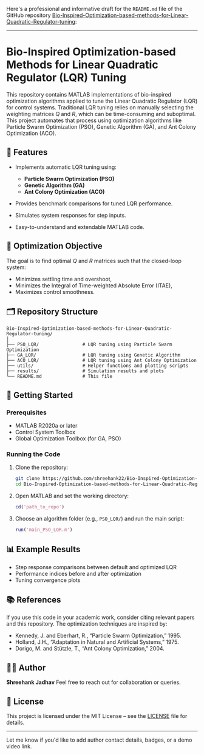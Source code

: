 Here's a professional and informative draft for the `README.md` file of the GitHub repository [Bio-Inspired-Optimization-based-methods-for-Linear-Quadratic-Regulator-tuning](https://github.com/shreehank22/Bio-Inspired-Optimization-based-methods-for-Linear-Quadratic-Regulator-tuning):

---

# Bio-Inspired Optimization-based Methods for Linear Quadratic Regulator (LQR) Tuning

This repository contains MATLAB implementations of bio-inspired optimization algorithms applied to tune the Linear Quadratic Regulator (LQR) for control systems. Traditional LQR tuning relies on manually selecting the weighting matrices $Q$ and $R$, which can be time-consuming and suboptimal. This project automates that process using optimization algorithms like Particle Swarm Optimization (PSO), Genetic Algorithm (GA), and Ant Colony Optimization (ACO).

## 📌 Features

* Implements automatic LQR tuning using:

  * **Particle Swarm Optimization (PSO)**
  * **Genetic Algorithm (GA)**
  * **Ant Colony Optimization (ACO)**
* Provides benchmark comparisons for tuned LQR performance.
* Simulates system responses for step inputs.
* Easy-to-understand and extendable MATLAB code.

## 🧠 Optimization Objective

The goal is to find optimal $Q$ and $R$ matrices such that the closed-loop system:

* Minimizes settling time and overshoot,
* Minimizes the Integral of Time-weighted Absolute Error (ITAE),
* Maximizes control smoothness.

## 🗂️ Repository Structure

```
Bio-Inspired-Optimization-based-methods-for-Linear-Quadratic-Regulator-tuning/
│
├── PSO_LQR/                # LQR tuning using Particle Swarm Optimization
├── GA_LQR/                 # LQR tuning using Genetic Algorithm
├── ACO_LQR/                # LQR tuning using Ant Colony Optimization
├── utils/                  # Helper functions and plotting scripts
├── results/                # Simulation results and plots
└── README.md               # This file
```

## 🚀 Getting Started

### Prerequisites

* MATLAB R2020a or later
* Control System Toolbox
* Global Optimization Toolbox (for GA, PSO)

### Running the Code

1. Clone the repository:

   ```bash
   git clone https://github.com/shreehank22/Bio-Inspired-Optimization-based-methods-for-Linear-Quadratic-Regulator-tuning.git
   cd Bio-Inspired-Optimization-based-methods-for-Linear-Quadratic-Regulator-tuning
   ```

2. Open MATLAB and set the working directory:

   ```matlab
   cd('path_to_repo')
   ```

3. Choose an algorithm folder (e.g., `PSO_LQR/`) and run the main script:

   ```matlab
   run('main_PSO_LQR.m')
   ```

## 📊 Example Results

* Step response comparisons between default and optimized LQR
* Performance indices before and after optimization
* Tuning convergence plots

## 📚 References

If you use this code in your academic work, consider citing relevant papers and this repository. The optimization techniques are inspired by:

* Kennedy, J. and Eberhart, R., “Particle Swarm Optimization,” 1995.
* Holland, J.H., “Adaptation in Natural and Artificial Systems,” 1975.
* Dorigo, M. and Stützle, T., “Ant Colony Optimization,” 2004.

## 🧑‍💻 Author

**Shreehank Jadhav**
Feel free to reach out for collaboration or queries.

## 📄 License

This project is licensed under the MIT License – see the [LICENSE](LICENSE) file for details.

---

Let me know if you'd like to add author contact details, badges, or a demo video link.
